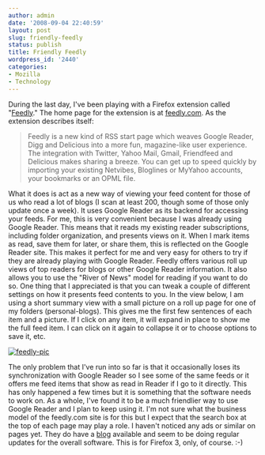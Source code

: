 ```yaml
---
author: admin
date: '2008-09-04 22:40:59'
layout: post
slug: friendly-feedly
status: publish
title: Friendly Feedly
wordpress_id: '2440'
categories:
- Mozilla
- Technology
---
```


During the last day, I've been playing with a Firefox extension called
"[Feedly](https://addons.mozilla.org/en-US/firefox/addon/8538)." The
home page for the extension is at [feedly.com](http://feedly.com/). As
the extension describes itself:

> Feedly is a new kind of RSS start page which weaves Google Reader,
> Digg and Delicious into a more fun, magazine-like user experience. The
> integration with Twitter, Yahoo Mail, Gmail, Friendfeed and Delicious
> makes sharing a breeze. You can get up to speed quickly by importing
> your existing Netvibes, Bloglines or MyYahoo accounts, your bookmarks
> or an OPML file.

What it does is act as a new way of viewing your feed content for those
of us who read a lot of blogs (I scan at least 200, though some of those
only update once a week). It uses Google Reader as its backend for
accessing your feeds. For me, this is very convenient because I was
already using Google Reader. This means that it reads my existing reader
subscriptions, including folder organization, and presents views on it.
When I mark items as read, save them for later, or share them, this is
reflected on the Google Reader site. This makes it perfect for me and
very easy for others to try if they are already playing with Google
Reader. Feedly offers various roll up views of top readers for blogs or
other Google Reader information. It also allows you to use the "River of
News" model for reading if you want to do so. One thing that I
appreciated is that you can tweak a couple of different settings on how
it presents feed contents to you. In the view below, I am using a short
summary view with a small picture on a roll up page for one of my
folders (personal-blogs). This gives me the first few sentences of each
item and a picture. If I click on any item, it will expand in place to
show me the full feed item. I can click on it again to collapse it or to
choose options to save it, etc.

[![feedly-pic](http://farm4.static.flickr.com/3051/2830091304_1e6941455a.jpg)](http://www.flickr.com/photos/albill/2830091304/ "feedly-pic by albill, on Flickr")

The only problem that I've run into so far is that it occasionally loses
its synchronization with Google Reader so I see some of the same feeds
or it offers me feed items that show as read in Reader if I go to it
directly. This has only happened a few times but it is something that
the software needs to work on. As a whole, I've found it to be a much
friendlier way to use Google Reader and I plan to keep using it. I'm not
sure what the business model of the feedly.com site is for this but I
expect that the search box at the top of each page may play a role. I
haven't noticed any ads or similar on pages yet. They do have a
[blog](http://edwink.devhd.com/) available and seem to be doing regular
updates for the overall software. This is for Firefox 3, only, of
course. :-)
